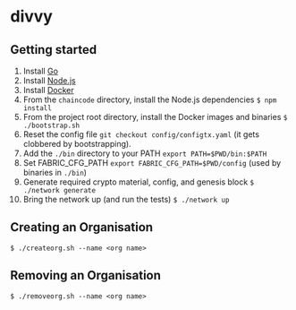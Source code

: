 # divvy

## Getting started

1. Install [Go](https://golang.org/)
2. Install [Node.js](nodejs.org)
3. Install [Docker](https://www.docker.com/)
4. From the `chaincode` directory, install the Node.js dependencies `$ npm install`
5. From the project root directory, install the Docker images and binaries `$ ./bootstrap.sh`
6. Reset the config file `git checkout config/configtx.yaml` (it gets clobbered by bootstrapping).
7. Add the `./bin` directory to your PATH `export PATH=$PWD/bin:$PATH`
8. Set FABRIC_CFG_PATH `export FABRIC_CFG_PATH=$PWD/config` (used by binaries in `./bin`)
9. Generate required crypto material, config, and genesis block `$ ./network generate`
10. Bring the network up (and run the tests) `$ ./network up`

## Creating an Organisation

`$ ./createorg.sh --name <org name>`

## Removing an Organisation

`$ ./removeorg.sh --name <org name>`
